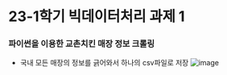 # 23-1학기 빅데이터처리 과제 1   
### 파이썬을 이용한 교촌치킨 매장 정보 크롤링   
- 국내 모든 매장의 정보를 긁어와서 하나의 csv파일로 저장
![image](https://user-images.githubusercontent.com/39060720/229296291-881d55cb-07fb-4d1b-98f0-1c49b3139baa.png)

